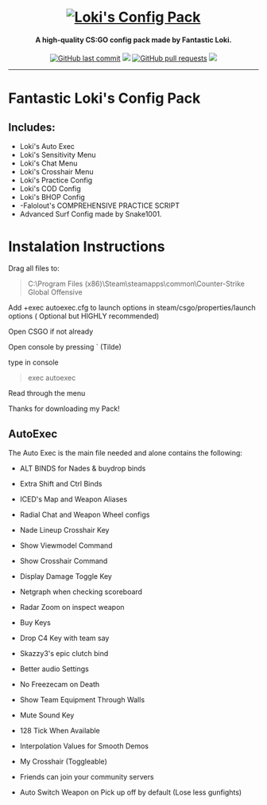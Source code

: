 <h1 align="center">
    <br>
    <a href="https://codeload.github.com/TheFantasticLoki/Loki-s-Auto-Exec-Pack/zip/Initial?token=AGNE2YEDDK7TRTOBMQN5EM27IA4FE"><img src="" alt="Loki's Config Pack"></a>
</h1>

<h4 align="center">A high-quality CS:GO config pack made by Fantastic Loki.</h4>

<p align="center">
    <a href="https://github.com/TheFantasticLoki/Loki-s-Auto-Exec-Pack/commits/master">
    <img src="https://img.shields.io/github/last-commit/TheFantasticLoki/Loki-s-Auto-Exec-Pack.svg?style=flat-square&logo=github&logoColor=white"
         alt="GitHub last commit"></a>
    <a href="https://github.com/TheFantasticLoki/Loki-s-Auto-Exec-Pack/issues">
    <img src="https://img.shields.io/github/issues/TheFantasticLoki/Loki-s-Auto-Exec-Pack.svg?style=flat-square&logo=github&logoColor=white"></a>
    <a href="https://github.com/TheFantasticLoki/Loki-s-Auto-Exec-Pack/pulls">
    <img src="https://img.shields.io/github/issues-pr-raw/TheFantasticLoki/Loki-s-Auto-Exec-Pack.svg?style=flat-square&logo=github&logoColor=white"
         alt="GitHub pull requests"></a>
    <a href="https://github.com/TheFantasticLoki/Loki-s-Auto-Exec-Pack/stargazers">
    <img src="https://img.shields.io/github/stars/TheFantasticLoki/Loki-s-Auto-Exec-Pack"></a>
</p>


---
# Fantastic Loki's Config Pack

## Includes:
- Loki's Auto Exec
- Loki's Sensitivity Menu
- Loki's Chat Menu
- Loki's Crosshair Menu
- Loki's Practice Config
- Loki's COD Config
- Loki's BHOP Config
- -Falolout's COMPREHENSIVE PRACTICE SCRIPT
- Advanced Surf Config made by Snake1001.

# Instalation Instructions

Drag all files to:
> C:\Program Files (x86)\Steam\steamapps\common\Counter-Strike Global Offensive

Add +exec autoexec.cfg to launch options in steam/csgo/properties/launch options ( Optional but HIGHLY recommended)

Open CSGO if not already

Open console by pressing ` (Tilde)

type in console
>exec autoexec

Read through the menu

Thanks for downloading my Pack!

## AutoExec

The Auto Exec is the main file needed and alone contains the following:

- ALT BINDS for Nades & buydrop binds

- Extra Shift and Ctrl Binds

- ICED's Map and Weapon Aliases

- Radial Chat and Weapon Wheel configs

- Nade Lineup Crosshair Key

- Show Viewmodel Command

- Show Crosshair Command

- Display Damage Toggle Key

- Netgraph when checking scoreboard

- Radar Zoom on inspect weapon

- Buy Keys

- Drop C4 Key with team say

- Skazzy3's epic clutch bind

- Better audio Settings

- No Freezecam on Death

- Show Team Equipment Through Walls

- Mute Sound Key

- 128 Tick When Available

- Interpolation Values for Smooth Demos

- My Crosshair (Toggleable)

- Friends can join your community servers

- Auto Switch Weapon on Pick up off by default (Lose less gunfights)